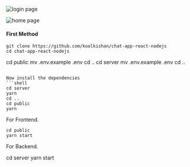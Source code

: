 


![login page](./images/snappy_login.png)

![home page](./images/snappy.png)



#### First Method
```shell
git clone https://github.com/koolkishan/chat-app-react-nodejs
cd chat-app-react-nodejs
```

cd public
mv .env.example .env
cd ..
cd server
mv .env.example .env
cd ..
```

Now install the dependencies
```shell
cd server
yarn
cd ..
cd public
yarn
```


For Frontend.
```shell
cd public
yarn start
```
For Backend.


cd server
yarn start
```


